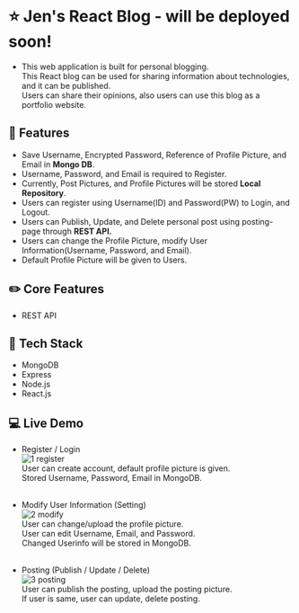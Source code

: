 # ⭐ Jen's React Blog - will be deployed soon!
- This web application is built for personal blogging. <br>This React blog can be used for sharing information about technologies, and it can be published. <br>Users can share their opinions, also users can use this blog as a portfolio website. 

## 🌱 Features 
- Save Username, Encrypted Password, Reference of Profile Picture, and Email in <strong>Mongo DB</strong>. 
- Username, Password, and Email is required to Register.
- Currently, Post Pictures, and Profile Pictures will be stored <strong>Local Repository</strong>.
- Users can register using Username(ID) and Password(PW) to Login, and Logout.
- Users can Publish, Update, and Delete personal post using posting-page through <strong>REST API.</strong>
- Users can change the Profile Picture, modify User Information(Username, Password, and Email).
- Default Profile Picture will be given to Users. 

## ✏️ Core Features
- REST API

## 📌 Tech Stack
- MongoDB
- Express
- Node.js
- React.js

## :computer: Live Demo
- Register / Login <br>
![1 register](https://user-images.githubusercontent.com/97131199/174272514-7b8d1d9e-46a4-4f84-a697-3ecdfd865a0f.gif)<br>
 User can create account, default profile picture is given.<br>
 Stored Username, Password, Email in MongoDB.<br><br>
 
- Modify User Information (Setting) <br>
![2  modify](https://user-images.githubusercontent.com/97131199/174273005-cfb37239-c30b-4543-974d-b15fbd455585.gif)<br>
User can change/upload the profile picture.<br>
User can edit Username, Email, and Password. <br>
Changed Userinfo will be stored in MongoDB.<br><br>

- Posting (Publish / Update / Delete) <br>
![3 posting](https://user-images.githubusercontent.com/97131199/174273657-61449e6e-5a55-43ed-a207-952866fcace2.gif)<br>
User can publish the posting, upload the posting picture.<br>
If user is same, user can update, delete posting.<br><br>



